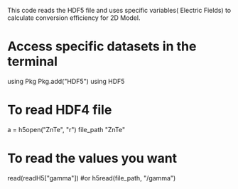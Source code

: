 This code reads the HDF5 file and uses specific variables( Electric Fields) to calculate conversion efficiency for 2D Model.

# Access specific datasets in the terminal
using Pkg
Pkg.add("HDF5")
using HDF5
# To read HDF4 file
a = h5open("ZnTe", "r")
file_path "ZnTe"
# To read the values you want
read(readH5["gamma"])   #or
h5read(file_path, "/gamma")  
